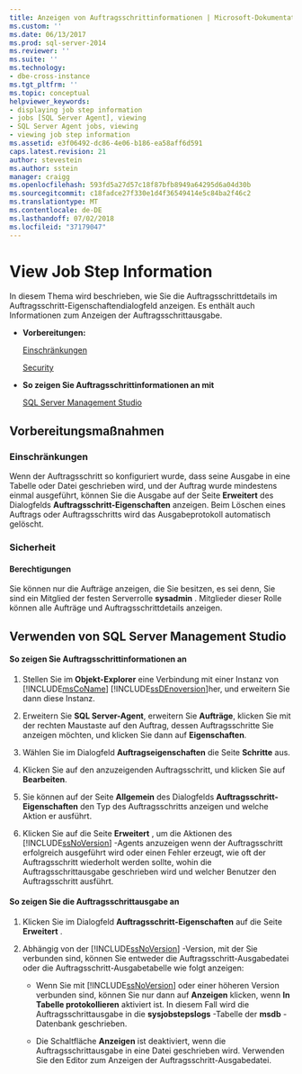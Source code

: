 ```yaml
---
title: Anzeigen von Auftragsschrittinformationen | Microsoft-Dokumentation
ms.custom: ''
ms.date: 06/13/2017
ms.prod: sql-server-2014
ms.reviewer: ''
ms.suite: ''
ms.technology:
- dbe-cross-instance
ms.tgt_pltfrm: ''
ms.topic: conceptual
helpviewer_keywords:
- displaying job step information
- jobs [SQL Server Agent], viewing
- SQL Server Agent jobs, viewing
- viewing job step information
ms.assetid: e3f06492-dc86-4e06-b186-ea58aff6d591
caps.latest.revision: 21
author: stevestein
ms.author: sstein
manager: craigg
ms.openlocfilehash: 593fd5a27d57c18f87bfb8949a64295d6a04d30b
ms.sourcegitcommit: c18fadce27f330e1d4f36549414e5c84ba2f46c2
ms.translationtype: MT
ms.contentlocale: de-DE
ms.lasthandoff: 07/02/2018
ms.locfileid: "37179047"
---
```

# <a name="view-job-step-information"></a>View Job Step Information
  In diesem Thema wird beschrieben, wie Sie die Auftragsschrittdetails im Auftragsschritt-Eigenschaftendialogfeld anzeigen. Es enthält auch Informationen zum Anzeigen der Auftragsschrittausgabe.  
  
-   **Vorbereitungen:**  
  
     [Einschränkungen](#Restrictions)  
  
     [Security](#Security)  
  
-   **So zeigen Sie Auftragsschrittinformationen an mit**  
  
     [SQL Server Management Studio](#SSMS)  
  
##  <a name="BeforeYouBegin"></a> Vorbereitungsmaßnahmen  
  
###  <a name="Restrictions"></a> Einschränkungen  
 Wenn der Auftragsschritt so konfiguriert wurde, dass seine Ausgabe in eine Tabelle oder Datei geschrieben wird, und der Auftrag wurde mindestens einmal ausgeführt, können Sie die Ausgabe auf der Seite **Erweitert** des Dialogfelds **Auftragsschritt-Eigenschaften** anzeigen. Beim Löschen eines Auftrags oder Auftragsschritts wird das Ausgabeprotokoll automatisch gelöscht.  
  
###  <a name="Security"></a> Sicherheit  
  
####  <a name="Permissions"></a> Berechtigungen  
 Sie können nur die Aufträge anzeigen, die Sie besitzen, es sei denn, Sie sind ein Mitglied der festen Serverrolle **sysadmin** . Mitglieder dieser Rolle können alle Aufträge und Auftragsschrittdetails anzeigen.  
  
##  <a name="SSMS"></a> Verwenden von SQL Server Management Studio  
  
#### <a name="to-view-job-step-information"></a>So zeigen Sie Auftragsschrittinformationen an  
  
1.  Stellen Sie im **Objekt-Explorer** eine Verbindung mit einer Instanz von [!INCLUDE[msCoName](../../includes/msconame-md.md)] [!INCLUDE[ssDEnoversion](../../includes/ssdenoversion-md.md)]her, und erweitern Sie dann diese Instanz.  
  
2.  Erweitern Sie **SQL Server-Agent**, erweitern Sie **Aufträge**, klicken Sie mit der rechten Maustaste auf den Auftrag, dessen Auftragsschritte Sie anzeigen möchten, und klicken Sie dann auf **Eigenschaften**.  
  
3.  Wählen Sie im Dialogfeld **Auftragseigenschaften** die Seite **Schritte** aus.  
  
4.  Klicken Sie auf den anzuzeigenden Auftragsschritt, und klicken Sie auf **Bearbeiten**.  
  
5.  Sie können auf der Seite **Allgemein** des Dialogfelds **Auftragsschritt-Eigenschaften** den Typ des Auftragsschritts anzeigen und welche Aktion er ausführt.  
  
6.  Klicken Sie auf die Seite **Erweitert** , um die Aktionen des [!INCLUDE[ssNoVersion](../../includes/ssnoversion-md.md)] -Agents anzuzeigen wenn der Auftragsschritt erfolgreich ausgeführt wird oder einen Fehler erzeugt, wie oft der Auftragsschritt wiederholt werden sollte, wohin die Auftragsschrittausgabe geschrieben wird und welcher Benutzer den Auftragsschritt ausführt.  
  
#### <a name="to-view-job-step-output"></a>So zeigen Sie die Auftragsschrittausgabe an  
  
1.  Klicken Sie im Dialogfeld **Auftragsschritt-Eigenschaften** auf die Seite **Erweitert** .  
  
2.  Abhängig von der [!INCLUDE[ssNoVersion](../../includes/ssnoversion-md.md)] -Version, mit der Sie verbunden sind, können Sie entweder die Auftragsschritt-Ausgabedatei oder die Auftragsschritt-Ausgabetabelle wie folgt anzeigen:  
  
    -   Wenn Sie mit [!INCLUDE[ssNoVersion](../../includes/ssnoversion-md.md)] oder einer höheren Version verbunden sind, können Sie nur dann auf **Anzeigen** klicken, wenn **In Tabelle protokollieren** aktiviert ist. In diesem Fall wird die Auftragsschrittausgabe in die **sysjobstepslogs** -Tabelle der **msdb** -Datenbank geschrieben.  
  
    -   Die Schaltfläche **Anzeigen** ist deaktiviert, wenn die Auftragsschrittausgabe in eine Datei geschrieben wird. Verwenden Sie den Editor zum Anzeigen der Auftragsschritt-Ausgabedatei.  
  
  
